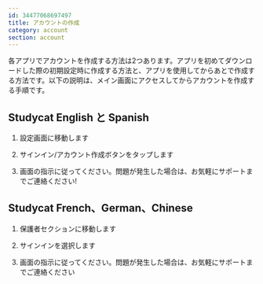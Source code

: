 ```yaml
---
id: 34477068697497
title: アカウントの作成
category: account
section: account
---
```

各アプリでアカウントを作成する方法は2つあります。アプリを初めてダウンロードした際の初期設定時に作成する方法と、アプリを使用してからあとで作成する方法です。以下の説明は、メイン画面にアクセスしてからアカウントを作成する手順です。

## Studycat English と Spanish

1. 設定画面に移動します

2. サインイン/アカウント作成ボタンをタップします

3. 画面の指示に従ってください。問題が発生した場合は、お気軽にサポートまでご連絡ください!

## Studycat French、German、Chinese

1. 保護者セクションに移動します

2. サインインを選択します

3. 画面の指示に従ってください。問題が発生した場合は、お気軽にサポートまでご連絡ください

